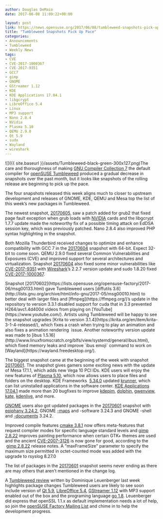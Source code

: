 ```yaml
---
author: Douglas DeMaio
date: 2017-06-08 11:09:22+00:00

layout: post
link: https://news.opensuse.org/2017/06/08/tumbleweed-snapshots-pick-up-pace/
title: "Tumbleweed Snapshots Pick Up Pace"
categories:
- Announcements
- Tumbleweed
- Weekly News
tags:
- CVE
- CVE-2017-1000367
- CVE-2017-9351
- GCC7
- gimp
- GNOME
- GStreamer 1.12
- KDE
- KDE Applications 17.04.1
- libgcrypt
- LibreOffice 5.4
- Linux
- MP3 support
- Nano 2.8.4
- NVidia
- Plasma 5.10
- QEMU 2.9.0
- Qt 5.9
- sudo
- Wayland
- wireshark
---
```

![]({{ site.baseurl }}/assets/Tumbleweed-black-green-300x127.png)The care and thoroughness of making [GNU Compiler Collection 7](https://gcc.gnu.org/gcc-7/changes.html) the default compiler for [openSUSE Tumbleweed](https://en.opensuse.org/Portal:Tumbleweed) produced a gradual decrease in snapshots over the past month, but it looks like snapshots of the rolling release are beginning to pick up the pace.

The four snapshots released this week aligns much to closer to upstream development and releases of GNOME, KDE, QEMU and Mesa top the list of this week’s new packages in Tumbleweed.

The newest snapshot, [20170605](https://lists.opensuse.org/opensuse-factory/2017-06/msg00214.html), saw a patch added for grub2 that fixed page fault exception when grub loads with [NVIDIA](https://www.nvidia.com/) cards and the libgcrypt 1.7.7 update made the noteworthy fix of a possible timing attack on EdDSA session key, which was previously patched. Nano 2.8.4 also improved PHP syntax highlighting in the snapshot.

Both Mozilla Thunderbird received changes to optimize and enhance compatibility with GCC 7 in the [20170604](https://lists.opensuse.org/opensuse-factory/2017-06/msg00210.html) snapshot with 64-bit. Expect 32-bit to come soon. QEMU 2.9.0 fixed several Common Vulnerabilities and Exposures (CVE) and improved support for several architectures and virtualization. Snapshot [20170604](https://lists.opensuse.org/opensuse-factory/2017-06/msg00210.html) also fixed some minor vulnerabilities like [CVE-2017-9351](https://www.cvedetails.com/cve/CVE-2017-9351/) with [Wireshark](https://www.wireshark.org/)’s 2.2.7 version update and sudo 1.8.20 fixed [CVE-2017-1000367](https://cve.mitre.org/cgi-bin/cvename.cgi?name=CVE-2017-1000367).

<!-- more -->Snapshot [20170602](https://lists.opensuse.org/opensuse-factory/2017-06/msg00133.html) gave Tumbleweed users [diffutils 3.6](http://lists.gnu.org/archive/html/info-gnu/2017-05/msg00010.html) to better deal with larger files and [ffmpeg](https://ffmpeg.org/)’s update in the repository to version 3.3.1 disabled support for cuda that in 3.3 prevented H264/avc1.4d400d videos from playing on [YouTube](https://www.youtube.com/). Artists using Tumbleweed will be happy to see the snapshot upgrades [Krita to version 3.1.4](https://krita.org/en/item/krita-3-1-4-released/), which fixes a crash when trying to play an animation and also fixes a animation rendering  issue. Another noteworthy version update was made to [ibus 1.5.16](http://www.linuxfromscratch.org/blfs/view/systemd/general/ibus.html), which fixed memory leaks and improve `ibus emoji` command to work on [Wayland](https://wayland.freedesktop.org/).

The biggest snapshot came at the beginning of the week with snapshot [20170601](https://lists.opensuse.org/opensuse-factory/2017-06/msg00089.html). The snapshot gives gamers some exciting news with the update of Mesa 17.1.1, which adds new Vega 10 PCI IDs. KDE users will enjoy the new features of [Plasma 5.10](https://www.kde.org/announcements/plasma-5.10.0.php), which now allows users to place files and folders on the desktop. KDE Frameworks  [5.34.0](https://www.kde.org/announcements/kde-frameworks-5.34.0.php) updated [krunner](https://userbase.kde.org/Plasma/Krunner), which can list uninstalled applications in the software center. [KDE Applications 17.04.1](https://www.kde.org/announcements/announce-applications-17.04.0.php) made more than 20 bugfixes to improve [kdepim](https://community.kde.org/KDE_PIM), [dolphin](https://www.kde.org/applications/system/dolphin/), [gwenview](https://userbase.kde.org/Gwenview), [kate](https://www.kde.org/applications/utilities/kate/), [kdenlive](https://kdenlive.org/), and more.

[GNOME](https://www.gnome.org/) users also got updated packages in the [20170601](https://lists.opensuse.org/opensuse-factory/2017-06/msg00089.html) snapshot with [epiphany 3.24.2](https://github.com/GNOME/epiphany/releases), GNOME [-maps](https://wiki.gnome.org/action/show/Apps/Maps?action=show&redirect=Maps) and -software 3.24.3 and GNOME -shell and [-documents](https://github.com/GNOME/gnome-documents/releases) 3.24.2.

Improved compile features [cmake 3.8.1](https://cmake.org/cmake/help/v3.8/release/3.8.html) now offers meta-features that request compiler modes for specific language standard levels and [gimp 2.8.22](https://www.gimp.org/news/2017/05/11/gimp-2-8-22-released/) improves painting performance when certain GTK+ themes are used and the ancient [CVE-2007-3126](https://nvd.nist.gov/vuln/detail/CVE-2007-3126) is now gone for good, according to the  [gimp 2.8.22](https://www.gimp.org/news/2017/05/11/gimp-2-8-22-released/) release notes. A “maxFrameSize" parameter to specify the maximum size permitted in octet-counted mode was added with the upgrade to rsyslog 8.27.0

The list of packages in the [20170601](https://lists.opensuse.org/opensuse-factory/2017-06/msg00089.html) snapshot seems never ending as there are may others that aren’t mentioned in the change log.

A [Tumbleweed review](https://lists.opensuse.org/opensuse-factory/2017-06/msg00083.html) written by Dominique Leuenberger last week highlights package changes Tumbleweed users are likely to see soon include version of [Qt 5.9](https://wiki.qt.io/New_Features_in_Qt_5.9), [LibreOffice 5.4](https://wiki.documentfoundation.org/ReleaseNotes/5.4), [GStreamer 1.12](https://gstreamer.freedesktop.org/releases/1.12/) with MP3 support enabled out of the box and the programing language [go 1.8](https://golang.org/doc/go1.8). Leuenberger did express that openSSL 1.1.x as default implementation needs a lot of help, so join the [openSUSE Factory Mailing List](https://lists.opensuse.org/opensuse-factory/) and chime in to help the development progress.		
